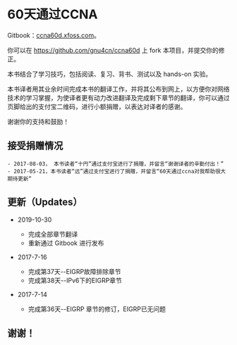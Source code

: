 60天通过CCNA
=======

Gitbook：[ccna60d.xfoss.com](https://ccna60d.xfoss.com/)。


你可以在 https://github.com/gnu4cn/ccna60d 上 fork 本项目，并提交你的修正。


本书结合了学习技巧，包括阅读、复习、背书、测试以及 hands-on 实验。

本书译者用其业余时间完成本书的翻译工作，并将其公布到网上，以方便你对网络技术的学习掌握，为使译者更有动力改进翻译及完成剩下章节的翻译，你可以通过页脚给出的支付宝二维码，进行小额捐赠，以表达对译者的感谢。


谢谢你的支持和鼓励！

## 接受捐赠情况

    - 2017-08-03， 本书读者“十円”通过支付宝进行了捐赠，并留言“谢谢译者的辛勤付出！”
    - 2017-05-21，本书读者“远”通过支付宝进行了捐赠，并留言“60天通过ccna对我帮助很大期待更新”

## 更新（Updates）

+ 2019-10-30
    
    - 完成全部章节翻译
    - 重新通过 Gitbook 进行发布

+ 2017-7-16

    - 完成第37天--EIGRP故障排除章节
    - 完成第38天--IPv6下的EIGRP章节

+ 2017-7-14

    - 完成第36天--EIGRP 章节的修订，EIGRP已无问题

## 谢谢！
